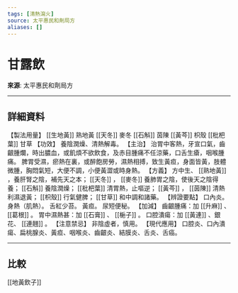 ```yaml
---
tags: [清熱瀉火]
source: 太平惠民和劑局方
aliases: []
---
```


# 甘露飲

**來源**: 太平惠民和劑局方  

---

## 詳細資料
【製法用量】 [[生地黃]] 熟地黃 [[天冬]] 麥冬 [[石斛]] 茵陳 [[黃芩]] 枳殼 [[枇杷葉]] 甘草
【功效】
養陰潤燥、清熱解毒。
【主治】
治胃中客熱，牙宣口氣，齒齦腫爛，時出膿血，或飢煩不欲飲食，及赤目腫痛不任涼藥，口舌生瘡，咽喉腫痛。
脾胃受濕，瘀熱在裏，或醉飽房勞，濕熱相搏，致生黃疸，身面皆黃，肢體微腫，胸悶氣短，大便不調，小便黃澀或時身熱。
【方義】
方中生、 [[熟地黃]] ，養肝腎之陰，補先天之本； [[天冬]] ， [[麥冬]] 養肺胃之陰，使後天之陰得養； [[石斛]] 養陰潤燥； [[枇杷葉]] 清胃熱，止嘔逆； [[黃芩]] ， [[茵陳]] 清熱利濕退黃； [[枳殼]] 行氣健脾； [[甘草]] 和中調和諸藥。
【辨證要點】
口內炎。
身熱（肌熱）。
舌紅少苔。
黃疸。
尿短便秘。
【加減】
齒齦腫痛：加 [[升麻]] 、 [[葛根]] 。
胃中濕熱甚：加 [[石膏]] 、 [[梔子]] 。
口腔潰瘍：加 [[黃連]] 、銀花、 [[連翹]] 。
【注意禁忌】
非陰虛者，慎用。
【現代應用】
口腔炎、口內潰瘍、扁桃腺炎、黃疸、咽喉炎、齒齦炎、結膜炎、舌炎、舌癌。

---

## 比較
[[地黃飲子]]
